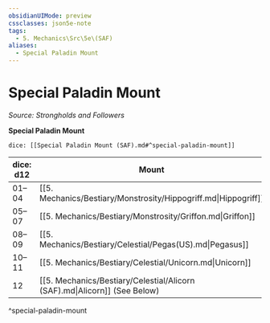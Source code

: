 ```yaml
---
obsidianUIMode: preview
cssclasses: json5e-note
tags:
  - 5. Mechanics\Src\5e\(SAF)
aliases:
  - Special Paladin Mount
---
```

# Special Paladin Mount
*Source: Strongholds and Followers* 

**Special Paladin Mount**

`dice: [[Special Paladin Mount (SAF).md#^special-paladin-mount]]`

| dice: d12 | Mount |
|-----------|-------|
| 01–04 | [[5. Mechanics/Bestiary/Monstrosity/Hippogriff.md\|Hippogriff]] |
| 05–07 | [[5. Mechanics/Bestiary/Monstrosity/Griffon.md\|Griffon]] |
| 08–09 | [[5. Mechanics/Bestiary/Celestial/Pegas(US).md\|Pegasus]] |
| 10–11 | [[5. Mechanics/Bestiary/Celestial/Unicorn.md\|Unicorn]] |
| 12 | [[5. Mechanics/Bestiary/Celestial/Alicorn (SAF).md\|Alicorn]] (See Below) |
^special-paladin-mount
